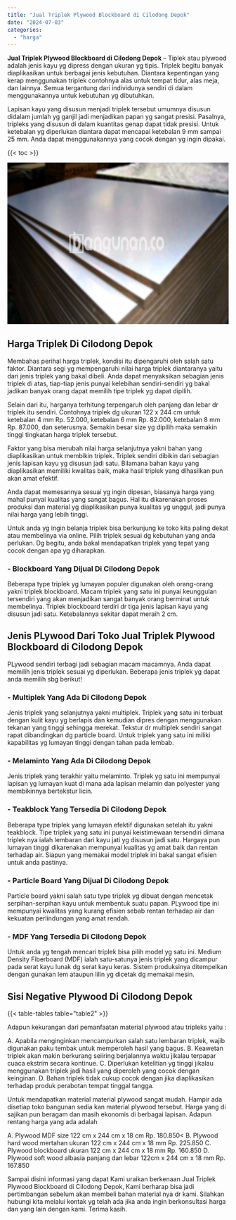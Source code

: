 ```yaml
---
title: "Jual Triplek Plywood Blockboard di Cilodong Depok"
date: "2024-07-03"
categories: 
  - "harga"
---
```


**Jual Triplek Plywood Blockboard di Cilodong Depok** – Tiplek atau plywood adalah jenis kayu yg dipress dengan ukuran yg tipis. Triplek begitu banyak diaplikasikan untuk berbagai jenis kebutuhan. Diantara kepentingan yang kerap menggunakan triplek contohnya alas untuk tempat tidur, alas meja, dan lainnya. Semua tergantung dari individunya sendiri di dalam menggunakannya untuk kebutuhan yg dibutuhkan.

Lapisan kayu yang disusun menjadi triplek tersebut umumnya disusun didalam jumlah yg ganjil jadi menjadikan papan yg sangat presisi. Pasalnya, tripleks yang disusun di dalam kuantitas genap dapat tidak presisi. Untuk ketebalan yg diperlukan diantara dapat mencapai ketebalan 9 mm sampai 25 mm. Anda dapat menggunakannya yang cocok dengan yg ingin dipakai.

{{< toc >}}

![Jual Triplek Plywood Blockboard di Cilodong Depok](/images/jual-triplek-murah-21.png)

## Harga Triplek Di Cilodong Depok

Membahas perihal harga triplek, kondisi itu dipengaruhi oleh salah satu faktor. Diantara segi yg mempengaruhi nilai harga triplek diantaranya yaitu dari jenis triplek yang bakal dibeli. Anda dapat menyaksikan sebagian jenis triplek di atas, tiap-tiap jenis punyai kelebihan sendiri-sendiri yg bakal jadikan banyak orang dapat memilih tipe triplek yg dapat dipilih.

Selain dari itu, harganya terhitung terpengaruh oleh panjang dan lebar dr triplek itu sendiri. Contohnya triplek dg ukuran 122 x 244 cm untuk ketebalan 4 mm Rp. 52.000, ketebalan 6 mm Rp. 82.000, ketebalan 8 mm Rp. 87.000, dan seterusnya. Semakin besar size yg dipilih maka semakin tinggi tingkatan harga triplek tersebut.

Faktor yang bisa merubah nilai harga selanjutnya yakni bahan yang diaplikasikan untuk membikin triplek. Triplek sendiri dibikin dari sebagian jenis lapisan kayu yg disusun jadi satu. Bilamana bahan kayu yang diaplikasikan memiliki kwalitas baik, maka hasil triplek yang dihasilkan pun akan amat efektif.

Anda dapat memesannya sesuai yg ingin dipesan, biasanya harga yang mahal punyai kualitas yang sangat bagus. Hal itu dikarenakan proses produksi dan material yg diaplikasikan punya kualitas yg unggul, jadi punya nilai harga yang lebih tinggi.

Untuk anda yg ingin belanja triplek bisa berkunjung ke toko kita paling dekat atau membelinya via online. Pilih triplek sesuai dg kebutuhan yang anda perlukan. Dg begitu, anda bakal mendapatkan triplek yang tepat yang cocok dengan apa yg diharapkan.

### \- Blockboard Yang Dijual Di Cilodong Depok

Beberapa type triplek yg lumayan populer digunakan oleh orang-orang yakni triplek blockboard. Macam triplek yang satu ini punyai keunggulan tersendiri yang akan menjadikan sangat banyak orang berminat untuk membelinya. Triplek blockboard terdiri dr tiga jenis lapisan kayu yang disusun jadi satu. Ketebalannya sekitar dapat meraih 2 cm.

## Jenis PLywood Dari Toko Jual Triplek Plywood Blockboard di Cilodong Depok

PLywood sendiri terbagi jadi sebagian macam macamnya. Anda dapat memilih jenis triplek sesuai yg diperlukan. Beberapa jenis triplek yg dapat anda memilih sbg berikut!

### \- Multiplek Yang Ada Di Cilodong Depok

Jenis triplek yang selanjutnya yakni multiplek. Triplek yang satu ini terbuat dengan kulit kayu yg berlapis dan kemudian dipres dengan menggunakan tekanan yang tinggi sehingga merekat. Tekstur dr multiplek sendiri sangat rapat dibandingkan dg particle board. Untuk triplek yang satu ini miliki kapabilitas yg lumayan tinggi dengan tahan pada lembab.

### \- Melaminto Yang Ada Di Cilodong Depok

Jenis triplek yang terakhir yaitu melaminto. Triplek yg satu ini mempunyai lapisan yg lumayan kuat di mana ada lapisan melamin dan polyester yang membikinnya bertekstur licin.

### \- Teakblock Yang Tersedia Di Cilodong Depok

Beberapa type triplek yang lumayan efektif digunakan setelah itu yakni teakblock. Tipe triplek yang satu ini punyai keistimewaan tersendiri dimana triplek nya ialah lembaran dari kayu jati yg disusun jadi satu. Hargaya pun lumayan tinggi dikarenakan mempunyai kualitas yg amat baik dan rentan terhadap air. Siapun yang memakai model triplek ini bakal sangat efisien untuk anda pastinya.

### \- Particle Board Yang Dijual Di Cilodong Depok

Particle board yakni salah satu type triplek yg dibuat dengan mencetak serpihan-serpihan kayu untuk membentuk suatu papan. PLywood tipe ini mempunyai kwalitas yang kurang efisien sebab rentan terhadap air dan kekuatan perlindungan yang amat rendah.

### \- MDF Yang Tersedia Di Cilodong Depok

Untuk anda yg tengah mencari triplek bisa pilih model yg satu ini. Medium Density Fiberboard (MDF) ialah satu-satunya jenis triplek yang dicampur pada serat kayu lunak dg serat kayu keras. Sistem produksinya ditempelkan dengan gunakan lem ataupun lilin yg dicetak dg memakai mesin.

## Sisi Negative Plywood Di Cilodong Depok

{{< table-tables table="table2" >}}

Adapun kekurangan dari pemanfaatan material plywood atau tripleks yaitu :

A. Apabila menginginkan mencampurkan salah satu lembaran triplek, wajib digunakan paku tembak untuk memperoleh hasil yang bagus. B. Keawetan triplek akan makin berkurang seiiring berjalannya waktu jikalau terpapar cuaca ekstrim secara kontinue. C. Diperlukan ketelitian yg tinggi jikalau menggunakan triplek jadi hasil yang diperoleh yang cocok dengan keinginan. D. Bahan triplek tidak cukup cocok dengan jika diaplikasikan terhadap produk perabotan tempat tinggal tangga.

Untuk mendapatkan material material plywood sangat mudah. Hampir ada disetiap toko bangunan sedia kan material plywood tersebut. Harga yang di sajikan pun beragam dan masih ekonomis di berbagai lapisan. Adapun rentang harga yang ada adalah

A. Plywood MDF size 122 cm x 244 cm x 18 cm Rp. 180.850< B. Plywood hard wood mertahan ukuran 122 cm x 244 cm x 18 mm Rp. 225.850 C. Plywood blockboard ukuran 122 cm x 244 cm x 18 mm Rp. 160.850 D. Plywood soft wood albasia panjang dan lebar 122cm x 244 cm x 18 mm Rp. 167.850

Sampai disini informasi yang dapat Kami uraikan berkenaan Jual Triplek Plywood Blockboard di Cilodong Depok, Kami berharap bisa jadi pertimbangan sebelum akan membeli bahan material nya dr kami. Silahkan hubungi kita melalui kontak yg telah ada jika anda ingin berkonsultasi harga dan yang lain dengan kami. Terima kasih.
